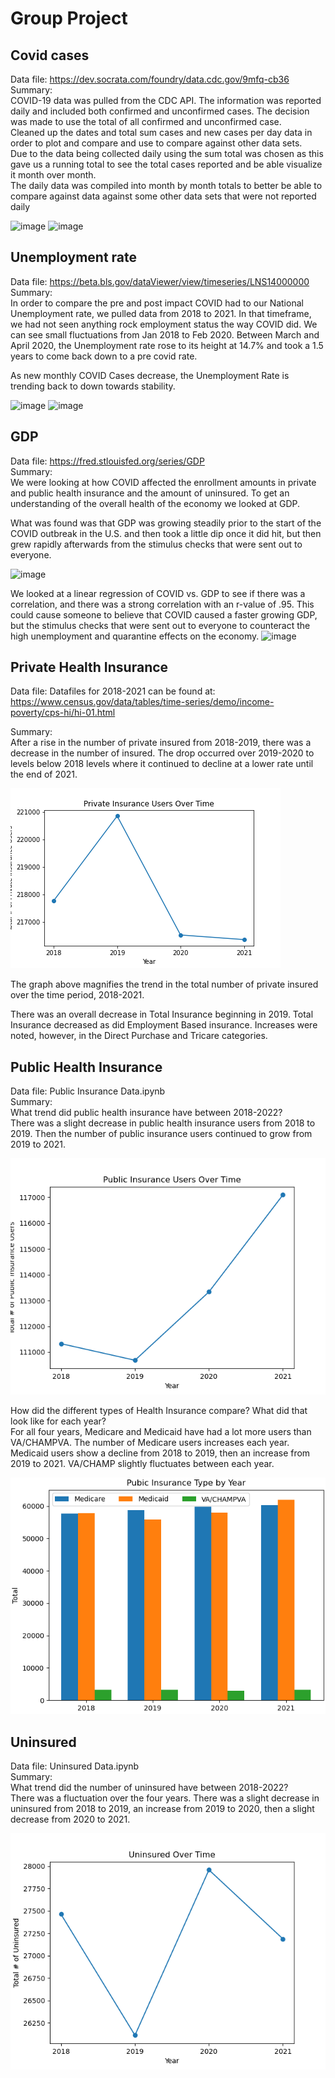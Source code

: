 # Group Project
## Covid cases <br />
Data file: https://dev.socrata.com/foundry/data.cdc.gov/9mfq-cb36 <br />
Summary: <br />
COVID-19 data was pulled from the CDC API. The information was reported daily and included both confirmed and unconfirmed cases. The decision was made to use the total of all confirmed and unconfirmed case. <br />
Cleaned up the dates and total sum cases and new cases per day data in order to plot and compare and use to compare against other data sets. <br />
Due to the data being collected daily using the sum total was chosen as this gave us a running total to see the total cases reported and be able visualize it month over month. <br />
The daily data was compiled into month by month totals to better be able to compare against data against some other data sets that were not reported daily <br />

![image](https://user-images.githubusercontent.com/102863554/233518310-75d8ce06-ae95-4b83-87fb-77a9ee1108bf.png)
![image](https://user-images.githubusercontent.com/102863554/233518449-a83497fe-0f99-4124-aa52-d97f950809b0.png)
<br />
## Unemployment rate <br />
Data file: https://beta.bls.gov/dataViewer/view/timeseries/LNS14000000 <br />
Summary: <br />
In order to compare the pre and post impact COVID had to our National Unemployment rate, we pulled data from 2018 to 2021. In that timeframe, we had not seen anything rock employment status the way COVID did. We can see small fluctuations from Jan 2018 to Feb 2020. Between March and April 2020, the Unemployment rate rose to its height at 14.7% and took a 1.5 years to come back down to a pre covid rate. <br />

As new monthly COVID Cases decrease, the Unemployment Rate is trending back to down towards stability. <br />

![image](https://user-images.githubusercontent.com/102863554/233518242-e6e69f0a-d49f-4f17-b957-db0d2cc238c2.png)
![image](https://user-images.githubusercontent.com/102863554/233518266-1e196adf-4ed9-4f9d-8663-25617b21e459.png)
<br />
## GDP <br />
Data file: https://fred.stlouisfed.org/series/GDP <br />
Summary: <br /> 
We were looking at how COVID affected the enrollment amounts in private and public health insurance and the amount of uninsured. To get an understanding of the overall health of the economy we looked at GDP. <br />

What was found was that GDP was growing steadily prior to the start of the COVID outbreak in the U.S. and then took a little dip once it did hit, but then grew rapidly afterwards from the stimulus checks that were sent out to everyone. <br />

![image](https://user-images.githubusercontent.com/102863554/233518103-2c588d95-f7bd-4960-b5d4-fbbaac0b26bb.png)


We looked at a linear regression of COVID vs. GDP to see if there was a correlation, and there was a strong correlation with an r-value of .95. This could cause someone to believe that COVID caused a faster growing GDP, but the stimulus checks that were sent out to everyone to counteract the high unemployment and quarantine effects on the economy. 
![image](https://user-images.githubusercontent.com/102863554/233518491-9c00a283-dc18-4112-9062-6689fe842b0d.png)

## Private Health Insurance <br />

Data file: Datafiles for 2018-2021 can be found at: https://www.census.gov/data/tables/time-series/demo/income-poverty/cps-hi/hi-01.html <br />

Summary: <br />
After a rise in the number of private insured from 2018-2019, there was a decrease in the number of insured. The drop occurred over 2019-2020 to levels below 2018 levels where it continued to decline at a lower rate until the end of 2021. <br />

![image](https://github.com/mike2463/Group-Project/blob/main/Plots/year_total_private_compare.png)

The graph above magnifies the trend in the total number of private insured over the time period, 2018-2021. <br />

There was an overall decrease  in Total Insurance beginning in 2019. Total Insurance decreased as did Employment Based insurance. Increases were noted, however, in the Direct Purchase and Tricare categories. <br />

## Public Health Insurance <br />
Data file: Public Insurance Data.ipynb <br />
Summary: <br />
What trend did public health insurance have between 2018-2022? <br />
There was a slight decrease in public health insurance users from 2018 to 2019. Then the number of public insurance users continued to grow from 2019 to 2021. <br />

![image](https://github.com/mike2463/Group-Project/blob/main/Plots/yeartotal_compare.png)

How did the different types of Health Insurance compare? What did that look like for each year? <br />
For all four years, Medicare and Medicaid have had a lot more users than VA/CHAMPVA.  The number of Medicare users increases each year. Medicaid users show a decline from 2018 to 2019, then an increase from 2019 to 2021. VA/CHAMP slightly fluctuates between each year. <br />

![image](https://github.com/mike2463/Group-Project/blob/main/Plots/public_byyear.png)


## Uninsured <br />
Data file: Uninsured Data.ipynb <br />
Summary: <br />
What trend did the number of uninsured have between 2018-2022? <br />
There was a fluctuation over the four years. There was a slight decrease in uninsured from 2018 to 2019, an increase from 2019 to 2020, then a slight decrease from 2020 to 2021. <br />

![image](https://github.com/mike2463/Group-Project/blob/main/Plots/yearunins_compare.png)


